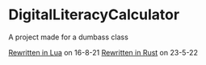# DigitalLiteracyCalculator
A project made for a dumbass class

[Rewritten in Lua](https://github.com/JustASpeedrunner/DigitalLiteracyCalculatorRewrite) on 16-8-21
[Rewritten in Rust](https://github.com/JustASpeedrunner/DigitalLiteracyCalculatorRewritePartTwp) on 23-5-22
